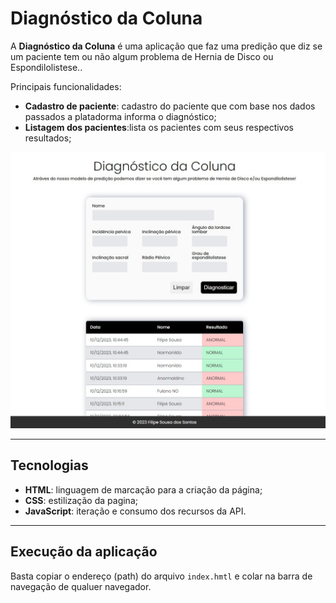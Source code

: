 # Diagnóstico da Coluna

A **Diagnóstico da Coluna** é uma aplicação que faz uma predição que diz se um paciente tem ou não algum problema de Hernia de Disco ou Espondilolistese..

Principais funcionalidades:
- **Cadastro de paciente**: cadastro do paciente que com base nos dados passados a platadorma informa o diagnóstico;
- **Listagem dos pacientes**:lista os pacientes com seus respectivos resultados;

![Print da plataforma](./assets/images/print.jpeg "Print da plataforma")

---
## Tecnologias
- **HTML**: linguagem de marcação para a criação da página;
- **CSS**: estilização da pagina;
- **JavaScript**: iteração e consumo dos recursos da API.

---
## Execução da aplicação

Basta copiar o endereço (path) do arquivo `index.hmtl` e colar na barra de navegação de qualuer navegador.
